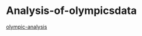 # Analysis-of-olympicsdata
[olympic-analysis](https://nitinyadav155-analysis-of-olympicsdata-app-gguu4l.streamlit.app/)
